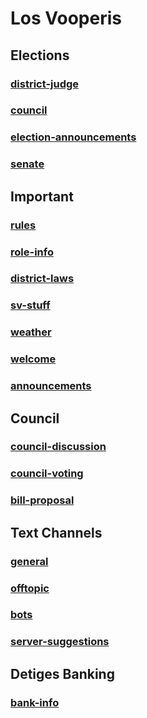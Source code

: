 # Los Vooperis

## Elections

### [district-judge](https://svarchive.github.io/Districts/LosVoop/district-judge)

### [council](https://svarchive.github.io/Districts/LosVoop/council)

### [election-announcements](https://svarchive.github.io/Districts/LosVoop/election-announcements)

### [senate](https://svarchive.github.io/Districts/LosVoop/senate)
## Important

### [rules](https://svarchive.github.io/Districts/LosVoop/rules)

### [role-info](https://svarchive.github.io/Districts/LosVoop/role-info)

### [district-laws](https://svarchive.github.io/Districts/LosVoop/district-laws)

### [sv-stuff](https://svarchive.github.io/Districts/LosVoop/sv-stuff)

### [weather](https://svarchive.github.io/Districts/LosVoop/weather)

### [welcome](https://svarchive.github.io/Districts/LosVoop/welcome)

### [announcements](https://svarchive.github.io/Districts/LosVoop/announcements)
## Council

### [council-discussion](https://svarchive.github.io/Districts/LosVoop/council-discussion)

### [council-voting](https://svarchive.github.io/Districts/LosVoop/council-voting)

### [bill-proposal](https://svarchive.github.io/Districts/LosVoop/bill-proposal)
## Text Channels

### [general](https://svarchive.github.io/Districts/LosVoop/general)

### [offtopic](https://svarchive.github.io/Districts/LosVoop/offtopic)

### [bots](https://svarchive.github.io/Districts/LosVoop/bots)

### [server-suggestions](https://svarchive.github.io/Districts/LosVoop/server-suggestions)
## Detiges Banking

### [bank-info](https://svarchive.github.io/Districts/LosVoop/bank-info)
